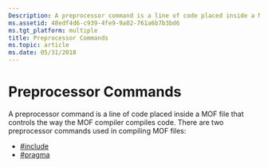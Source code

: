 ```yaml
---
Description: A preprocessor command is a line of code placed inside a MOF file that controls the way the MOF compiler compiles code.
ms.assetid: 48edf4d6-c939-4fe9-9a02-761a6b7b3bd6
ms.tgt_platform: multiple
title: Preprocessor Commands
ms.topic: article
ms.date: 05/31/2018
---
```


# Preprocessor Commands

A preprocessor command is a line of code placed inside a MOF file that controls the way the MOF compiler compiles code. There are two preprocessor commands used in compiling MOF files:

-   [\#include](-include.md)
-   [\#pragma](-pragma.md)

 

 




